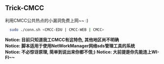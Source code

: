 ## Trick-CMCC

利用CMCC公共热点的小漏洞免费上网~~ :)

```sh
  sudo ./conn.sh <CMCC-EDU | CMCC-WEB | CMCC>
```

**Notice: 目前只知道我工CMCC有这特色, 其他地区尚不明确**  
**Notice: 脚本适用于使用NetWorkManager网络sds管理工具的系统**  
**Notice: 不必惊讶原理, 简单到说出来你都不信;)**
**Notice: 大前提是你先能连上WI-FI~~**

